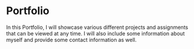 # Portfolio

In this Portfolio, I will showcase various different projects and assignments that can be viewed at any time. I will also include some information about myself and provide some contact information as well.